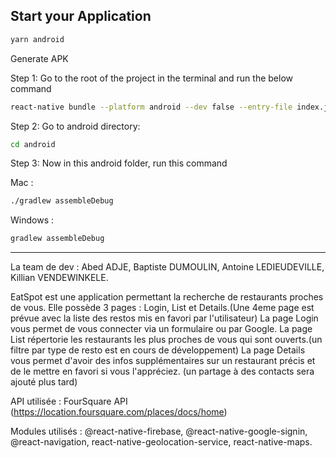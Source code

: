 ## Start your Application

```bash
yarn android
```

Generate APK

Step 1: Go to the root of the project in the terminal and run the below command
```bash
react-native bundle --platform android --dev false --entry-file index.js --bundle-output android/app/src/main/assets/index.android.bundle --assets-dest android/app/src/main/res
```



Step 2: Go to android directory:
```bash
cd android
```



Step 3: Now in this android folder, run this command

Mac :
```bash
./gradlew assembleDebug
```

Windows :
```bash
gradlew assembleDebug
```

-------------------

La team de dev : Abed ADJE, Baptiste DUMOULIN, Antoine LEDIEUDEVILLE, Killian VENDEWINKELE.

EatSpot est une application permettant la recherche de restaurants proches de vous. 
Elle possède 3 pages : Login, List et Details.(Une 4eme page est prévue avec la liste des restos mis en favori par l'utilisateur)
La page Login vous permet de vous connecter via un formulaire ou par Google.
La page List répertorie les restaurants les plus proches de vous qui sont ouverts.(un filtre par type de resto est en cours de développement)
La page Details vous permet d'avoir des infos supplémentaires sur un restaurant précis et de le mettre en favori si vous l'appréciez. (un partage à des contacts sera ajouté plus tard)

API utilisée : FourSquare API (https://location.foursquare.com/places/docs/home)

Modules utilisés : @react-native-firebase, @react-native-google-signin, @react-navigation, react-native-geolocation-service, react-native-maps.
